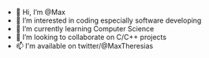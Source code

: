 - 👋 Hi, I’m @Max
- 👀 I’m interested in coding especially software developing
- 🌱 I’m currently learning Computer Science
- 💞️ I’m looking to collaborate on C/C++ projects
- 📫 I'm available on twitter/@MaxTheresias

<!---
Thewo-6/Thewo-6 is a ✨ special ✨ repository because its `README.md` (this file) appears on your GitHub profile.
You can click the Preview link to take a look at your changes.
--->
